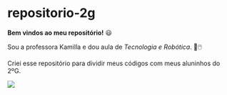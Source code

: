 # repositorio-2g

**Bem vindos ao meu repositório!** 😃

Sou a professora Kamilla e dou aula de _Tecnologia e Robótica_. 📖🖱️

Criei esse repositório para dividir meus códigos com meus aluninhos do 2ºG.

![](https://static1.srcdn.com/wordpress/wp-content/uploads/2022/03/Ross-Makes-Dinosaur-Noise-For-His-Class.jpg)
